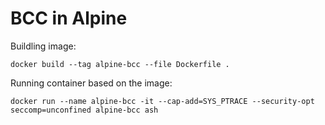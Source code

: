 # BCC in Alpine

Buildling image:

```
docker build --tag alpine-bcc --file Dockerfile .
```

Running container based on the image:

```
docker run --name alpine-bcc -it --cap-add=SYS_PTRACE --security-opt seccomp=unconfined alpine-bcc ash
```

